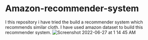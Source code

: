 
# Amazon-recommender-system
I this repository i have tried the build a recommender system which recommends similar cloth. I have used amazon dataset to build this recommender system.
![Screenshot 2022-06-27 at 1 14 45 AM](https://user-images.githubusercontent.com/86202682/175831252-2e604f6f-f984-4304-b3a5-edbdf7f4843f.png)
